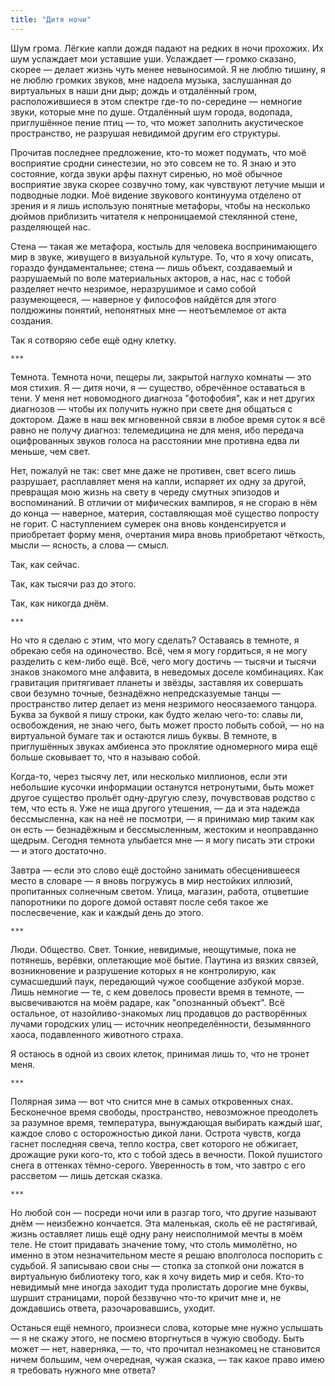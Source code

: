 ```yaml
---
title: "Дитя ночи"
---
```


Шум грома. Лёгкие капли дождя падают на редких в ночи прохожих. Их шум
услаждает мои уставшие уши. Услаждает — громко сказано, скорее —
делает жизнь чуть менее невыносимой. Я не люблю тишину, я не люблю
громких звуков, мне надоела музыка, заслушанная до виртуальных в наши
дни дыр; дождь и отдалённый гром, расположившиеся в этом спектре
где-то по-середине — немногие звуки, которые мне по душе. Отдалённый
шум города, водопада, приглушённое пение птиц — то, что может
заполнить акустическое пространство, не разрушая невидимой другим его
структуры.

Прочитав последнее предложение, кто-то может подумать, что моё
восприятие сродни синестезии, но это совсем не то. Я знаю и это
состояние, когда звуки арфы пахнут сиренью, но моё обычное восприятие
звука скорее созвучно тому, как чувствуют летучие мыши и подводные
лодки. Моё видение звукового континуума отделено от зрения и я лишь
использую понятные метафоры, чтобы на несколько дюймов приблизить
читателя к непроницаемой стеклянной стене, разделяющей нас.

Стена — такая же метафора, костыль для человека воспринимающего мир в
звуке, живущего в визуальной культуре. То, что я хочу описать, гораздо
фундаментальнее; стена — лишь объект, создаваемый и разрушаемый по
воле материальных акторов, а нас, нас с тобой разделяет нечто
незримое, неразрушимое и само собой разумеющееся, — наверное у
философов найдётся для этого полдюжины понятий, непонятных мне —
неотъемлемое от акта создания.

Так я сотворяю себе ещё одну клетку.

    ***

Темнота. Темнота ночи, пещеры ли, закрытой наглухо комнаты — это моя
стихия. Я — дитя ночи, я — существо, обречённое оставаться в тени. У
меня нет новомодного диагноза "фотофобия", как и нет других диагнозов
— чтобы их получить нужно при свете дня общаться с доктором. Даже в
наш век мгновенной связи в любое время суток я всё равно не получу
диагноз: телемедицина не для меня, ибо передача оцифрованных звуков
голоса на расстоянии мне противна едва ли меньше, чем свет.

Нет, пожалуй не так: свет мне даже не противен, свет всего лишь
разрушает, расплавляет меня на капли, испаряет их одну за другой,
превращая мою жизнь на свету в череду смутных эпизодов и
воспоминаний. В отличии от мифических вампиров, я не сгораю в нём до
конца — наверное, материя, составляющая моё существо попросту не
горит. С наступлением сумерек она вновь конденсируется и приобретает
форму меня, очертания мира вновь приобретают чёткость, мысли —
ясность, а слова — смысл.

Так, как сейчас.

Так, как тысячи раз до этого.

Так, как никогда днём.

    ***

Но что я сделаю с этим, что могу сделать? Оставаясь в темноте, я
обрекаю себя на одиночество. Всё, чем я могу гордиться, я не могу
разделить с кем-либо ещё. Всё, чего могу достичь — тысячи и тысячи
знаков знакомого мне алфавита, в неведомых доселе комбинациях. Как
гравитация притягивает планеты и звёзды, заставляя их совершать свои
безумно точные, безнадёжно непредсказуемые танцы — пространство литер
делает из меня незримого неосязаемого танцора. Буква за буквой я пишу
строки, как будто желаю чего-то: славы ли, освобождения, не знаю чего,
быть может просто побыть собой, — но на виртуальной бумаге так и
остаются лишь буквы. В темноте, в приглушённых звуках амбиенса это
проклятие одномерного мира ещё больше сковывает то, что я называю
собой.

Когда-то, через тысячу лет, или несколько миллионов, если эти
небольшие кусочки информации останутся нетронутыми, быть может другое
существо прольёт одну-другую слезу, почувствовав родство с тем, что
есть я. Уже не ища другого утешения, — да и эта надежда бессмысленна,
как на неё не посмотри, — я принимаю мир таким как он есть —
безнадёжным и бессмысленным, жестоким и неоправданно щедрым. Сегодня
темнота улыбается мне — я могу писать эти строки — и этого достаточно.

Завтра — если это слово ещё достойно занимать обесценившееся место в
словаре — я вновь погружусь в мир нестойких иллюзий, пропитанных
солнечным светом. Улица, магазин, работа, отцветшие папоротники по
дороге домой оставят после себя такое же послесвечение, как и каждый
день до этого.

    ***

Люди. Общество. Свет. Тонкие, невидимые, неощутимые, пока не потянешь,
верёвки, оплетающие моё бытие. Паутина из вязких связей, возникновение
и разрушение которых я не контролирую, как сумасшедший паук,
передающий чужое сообщение азбукой морзе. Лишь немногие — те, с кем
довелось провести время в темноте, — высвечиваются на моём радаре, как
"опознанный объект". Всё остальное, от назойливо-знакомых лиц
продавцов до растворённых лучами городских улиц — источник
неопределённости, безымянного хаоса, подавленного животного страха.

Я остаюсь в одной из своих клеток, принимая лишь то, что не тронет
меня.

    ***

Полярная зима — вот что снится мне в самых откровенных
снах. Бесконечное время свободы, пространство, невозможное преодолеть
за разумное время, температура, вынуждающая выбирать каждый шаг,
каждое слово с осторожностью дикой лани. Острота чувств, когда гаснет
последняя свеча, тепло костра, свет которого не обжигает, дрожащие
руки кого-то, кто с тобой здесь в вечности. Покой пушистого снега в
оттенках тёмно-серого. Уверенность в том, что завтро с его рассветом —
лишь детская сказка.

    ***

Но любой сон — посреди ночи или в разгар того, что другие называют
днём — неизбежно кончается. Эта маленькая, сколь её не растягивай,
жизнь оставляет лишь ещё одну рану неисполнимой мечты в моём теле. Не
стоит придавать значение тому, что столь мимолётно, но именно в этом
незначительном месте я решаю вполголоса поспорить с судьбой. Я
записываю свои сны — стопка за стопкой они ложатся в виртуальную
библиотеку того, как я хочу видеть мир и себя. Кто-то невидимый мне
иногда заходит туда пролистать дорогие мне буквы, шуршит страницами,
порой беззвучно что-то кричит мне и, не дождавшись ответа,
разочаровавшись, уходит.

Останься ещё немного, произнеси слова, которые мне нужно услышать — я
не скажу этого, не посмею вторгнуться в чужую свободу. Быть может —
нет, наверняка, — то, что прочитал незнакомец не становится ничем
большим, чем очередная, чужая сказка, — так какое право имею я
требовать нужного мне ответа?
